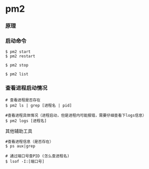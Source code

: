 # pm2

### 原理

### 启动命令
```
$ pm2 start
$ pm2 restart
```

```
$ pm2 stop
```

```
$ pm2 list
```

### 查看进程启动情况
```
# 查看进程是否存在
$ pm2 ls | grep [进程名 | pid] 

#查看进程具体情况（进程启动，但是进程内可能报错，需要仔细查看下logs信息）
$ pm2 logs [进程名]
```
其他辅助工具
```
#查看进程信息（是否存在）
$ ps aux|grep 

# 通过端口号查PID (怎么查进程名)
$ lsof -I:[端口号] 
```
